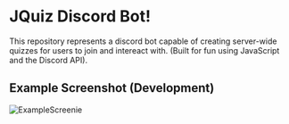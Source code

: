 # JQuiz Discord Bot!

This repository represents a discord bot capable of creating server-wide quizzes for users to join and intereact with.
(Built for fun using JavaScript and the Discord API).

## Example Screenshot (Development)
![ExampleScreenie](https://i.ibb.co/HnPD3rr/download.png)



